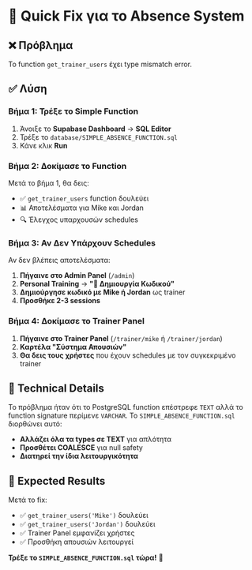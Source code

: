# 🚀 Quick Fix για το Absence System

## ❌ Πρόβλημα
Το function `get_trainer_users` έχει type mismatch error.

## ✅ Λύση

### Βήμα 1: Τρέξε το Simple Function
1. Άνοιξε το **Supabase Dashboard** → **SQL Editor**
2. Τρέξε το `database/SIMPLE_ABSENCE_FUNCTION.sql`
3. Κάνε κλικ **Run**

### Βήμα 2: Δοκίμασε το Function
Μετά το βήμα 1, θα δεις:
- ✅ `get_trainer_users` function δουλεύει
- 📊 Αποτελέσματα για Mike και Jordan
- 🔍 Έλεγχος υπαρχουσών schedules

### Βήμα 3: Αν Δεν Υπάρχουν Schedules
Αν δεν βλέπεις αποτελέσματα:

1. **Πήγαινε στο Admin Panel** (`/admin`)
2. **Personal Training** → **"🔑 Δημιουργία Κωδικού"**
3. **Δημιούργησε κωδικό με Mike ή Jordan** ως trainer
4. **Προσθήκε 2-3 sessions**

### Βήμα 4: Δοκίμασε το Trainer Panel
1. **Πήγαινε στο Trainer Panel** (`/trainer/mike` ή `/trainer/jordan`)
2. **Καρτέλα "Σύστημα Απουσιών"**
3. **Θα δεις τους χρήστες** που έχουν schedules με τον συγκεκριμένο trainer

## 🔧 Technical Details

Το πρόβλημα ήταν ότι το PostgreSQL function επέστρεφε `TEXT` αλλά το function signature περίμενε `VARCHAR`. Το `SIMPLE_ABSENCE_FUNCTION.sql` διορθώνει αυτό:

- **Αλλάζει όλα τα types σε TEXT** για απλότητα
- **Προσθέτει COALESCE** για null safety
- **Διατηρεί την ίδια λειτουργικότητα**

## 🎯 Expected Results

Μετά το fix:
- ✅ `get_trainer_users('Mike')` δουλεύει
- ✅ `get_trainer_users('Jordan')` δουλεύει  
- ✅ Trainer Panel εμφανίζει χρήστες
- ✅ Προσθήκη απουσιών λειτουργεί

**Τρέξε το `SIMPLE_ABSENCE_FUNCTION.sql` τώρα!** 🚀
